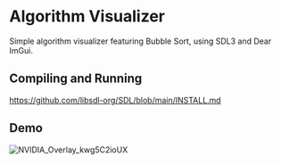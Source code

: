 # Algorithm Visualizer
Simple algorithm visualizer featuring Bubble Sort, using SDL3 and Dear ImGui.

## Compiling and Running
  https://github.com/libsdl-org/SDL/blob/main/INSTALL.md

## Demo
![NVIDIA_Overlay_kwg5C2ioUX](https://github.com/user-attachments/assets/b4826f0c-aac5-4bb6-a498-e7485bf52690)
